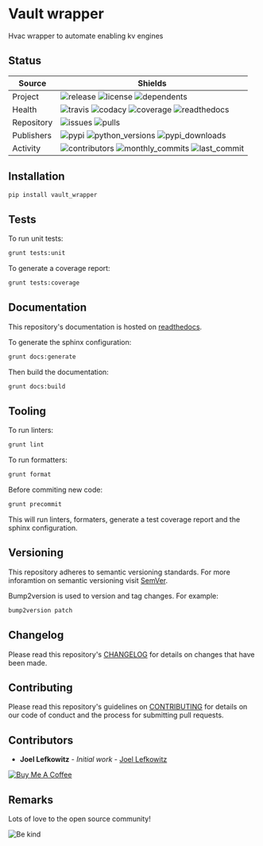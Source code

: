 # Vault wrapper

Hvac wrapper to automate enabling kv engines

## Status

| Source     | Shields                                                                                                            |
| ---------- | ------------------------------------------------------------------------------------------------------------------ |
| Project    | ![release][release_shield] ![license][license_shield] ![dependents][dependents_shield]                             |
| Health     | ![travis][travis_shield] ![codacy][codacy_shield] ![coverage][coverage_shield] ![readthedocs][readthedocs_shield]  |
| Repository | ![issues][issues_shield] ![pulls][pulls_shield]                                                                    |
| Publishers | ![pypi][pypi_shield] ![python_versions][python_versions_shield] ![pypi_downloads][pypi_downloads_shield]           |
| Activity   | ![contributors][contributors_shield] ![monthly_commits][monthly_commits_shield] ![last_commit][last_commit_shield] |

## Installation

```bash
pip install vault_wrapper
```

## Tests

To run unit tests:

```bash
grunt tests:unit
```

To generate a coverage report:

```bash
grunt tests:coverage
```

## Documentation

This repository's documentation is hosted on [readthedocs][readthedocs].

To generate the sphinx configuration:

```bash
grunt docs:generate
```

Then build the documentation:

```bash
grunt docs:build
```

## Tooling

To run linters:

```bash
grunt lint
```

To run formatters:

```bash
grunt format
```

Before commiting new code:

```bash
grunt precommit
```

This will run linters, formaters, generate a test coverage report and the sphinx configuration.

## Versioning

This repository adheres to semantic versioning standards.
For more inforamtion on semantic versioning visit [SemVer][semver].

Bump2version is used to version and tag changes.
For example:

```bash
bump2version patch
```

## Changelog

Please read this repository's [CHANGELOG](CHANGELOG.md) for details on changes that have been made.

## Contributing

Please read this repository's guidelines on [CONTRIBUTING](CONTRIBUTING.md) for details on our code of conduct and the process for submitting pull requests.

## Contributors

- **Joel Lefkowitz** - _Initial work_ - [Joel Lefkowitz][joellefkowitz]

[![Buy Me A Coffee][coffee_button]][coffee]

## Remarks

Lots of love to the open source community!

![Be kind][be_kind]

<!-- Github links -->

[pulls]: https://github.com/JoelLefkowitz/vault-wrapper/pulls
[issues]: https://github.com/JoelLefkowitz/vault-wrapper/issues

<!-- External links -->

[readthedocs]: https://vault-wrapper.readthedocs.io/en/latest/
[semver]: http://semver.org/
[coffee]: https://www.buymeacoffee.com/joellefkowitz
[coffee_button]: https://cdn.buymeacoffee.com/buttons/default-blue.png
[be_kind]: https://media.giphy.com/media/osAcIGTSyeovPq6Xph/giphy.gif

<!-- Acknowledgments -->

[joellefkowitz]: https://github.com/JoelLefkowitz

<!-- Project shields -->

[release_shield]: https://img.shields.io/github/v/tag/joellefkowitz/vault-wrapper
[license_shield]: https://img.shields.io/github/license/joellefkowitz/vault-wrapper
[dependents_shield]: https://img.shields.io/librariesio/dependent-repos/pypi/vault_wrapper

<!-- Health shields -->

[travis_shield]: https://img.shields.io/travis/joellefkowitz/vault-wrapper
[codacy_shield]: https://img.shields.io/codacy/coverage/vault-wrapper
[coverage_shield]: https://img.shields.io/codacy/grade/vault-wrapper
[readthedocs_shield]: https://img.shields.io/readthedocs/vault-wrapper

<!-- Repository shields -->

[issues_shield]: https://img.shields.io/github/issues/joellefkowitz/vault-wrapper
[pulls_shield]: https://img.shields.io/github/issues-pr/joellefkowitz/vault-wrapper

<!-- Publishers shields -->

[pypi_shield]: https://img.shields.io/pypi/v/vault_wrapper
[python_versions_shield]: https://img.shields.io/pypi/pyversions/vault_wrapper
[pypi_downloads_shield]: https://img.shields.io/pypi/dw/vault_wrapper

<!-- Activity shields -->

[contributors_shield]: https://img.shields.io/github/contributors/joellefkowitz/vault-wrapper
[monthly_commits_shield]: https://img.shields.io/github/commit-activity/m/joellefkowitz/vault-wrapper
[last_commit_shield]: https://img.shields.io/github/last-commit/joellefkowitz/vault-wrapper
